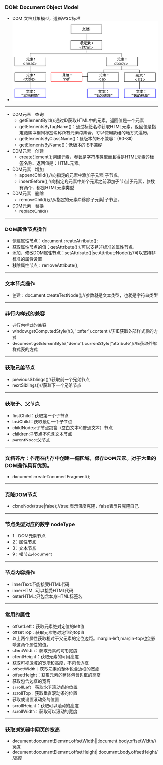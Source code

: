 ### DOM: Document Object Model
* DOM:文档对象模型，遵循W3C标准
* ![DOM](images/dom.gif)
---
* DOM元素：查询
    * getElementById():通过ID获取HTML中的元素，返回值是一个元素
    * getElementsByTagName()：通过标签名称获取HTML元素，返回值是指定范围中相同标签名称所有元素的集合。可以使用数组的地方式遍历。
    * getElementsByClassName()：低版本的IE不兼容：(60-80)
    * getElementsByName()：低版本的IE不兼容
* DOM元素：创建
    * createElement();创建元素，参数是字符串类型而且得是HTML元素的标签名称，返回值是：HTML元素。
* DOM元素：增加
    * appendChild();//向指定的元素中添加子元素|子节点。
    * insertBefore();//向指定的元素中某个元素之前添加子节点|子元素，参数有两个，都是HTML元素类型
* DOM元素：删除
    * removeChild();//从指定的元素中移除子元素|子节点，
* DOM元素：替换
    * replaceChild()
---
### DOM属性节点操作
* 创建属性节点：document.createAttribute();
* 获取属性节点的值：getAttribute();//可以支持非标准的属性节点。
* 添加、修改DOM属性节点：setAttribute()|setAttributeNode();//可以支持非标准的属性设置
* 移除属性节点：removeAttribute();
---
### 文本节点操作
* 创建：document.createTextNode();//参数就是文本类型，也就是字符串类型
---
### 非行内样式的兼容
* 非行内样式的兼容
* window.getComputedStyle(h3, '::after').content  //非IE获取外部样式表的方式
* document.getElementById("demo").currentStyle["attribute"]//IE获取外部样式表的方式
---
### 获取兄弟节点
* previousSiblings()//获取前一个兄弟节点
* nextSiblings()//获取下一个兄弟节点
---
### 获取子、父节点
* firstChild：获取第一个子节点
* lastChild：获取最后一个子节点
* childNodes:子节点包含（空白文本和普通文本）节点
* children:子节点不包含文本节点
* parentNode:父节点
---
### 文档碎片：作用在内存中创建一偏区域，保存DOM元素。对于大量的DOM操作具有优势。
* document.createDocumentFragment();
---
### 克隆DOM节点
* cloneNode(true|false);//true:表示深度克隆，false表示只克隆自己
---
### 节点类型对应的数字 nodeType
* 1：DOM元素节点
* 2：属性节点
* 3：文本节点
* 9：根节点document
---
### 节点内容操作
* innerText:不能接受HTML代码
* innerHTML:可以接受HTML代码
* outerHTML:只包含本身HTML标签名
---
### 常用的属性
* offsetLeft：获取元素绝对定位的left值
* offsetTop：获取元素绝对定位的top值
* 以上两个属性获取相对于父元素的定位边距。margin-left,margin-top也会影响这两个属性的值。
* clientWidth：获取元素的可用宽度
* clientHeight：获取元素的可用高度
* 获取可视区域的宽度和高度，不包含边框
* offsetWidth：获取元素的整体包含边框的宽度
* offsetHeight：获取元素的整体包含边框的高度
* 获取包含边框的宽高
* scrollLeft：获取水平滚动条的位置
* scrollTop：获取垂直滚动条的位置
* 获取或设置滚动条的位置
* scrollHeight：获取可以滚动的高度
* scrollWidth：获取可以滚动的宽度
---
### 获取浏览器中网页的宽高
* document.documentElement.offsetWidth||document.body.offsetWidth//宽度
* document.documentElement.offsetHeight||document.body.offsetHeight//高度



